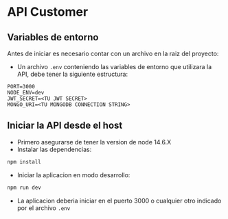 # API Customer

## Variables de entorno

Antes de iniciar es necesario contar con un archivo en la raiz del proyecto:

- Un archivo `.env` conteniendo las variables de entorno que utilizara la API, debe tener la siguiente estructura:

```
PORT=3000
NODE_ENV=dev
JWT_SECRET=<TU JWT SECRET>
MONGO_URI=<TU MONGODB CONNECTION STRING>
```

## Iniciar la API desde el host

- Primero asegurarse de tener la version de node 14.6.X
- Instalar las dependencias:

```sh
npm install
```

- Iniciar la aplicacion en modo desarrollo:

```sh
npm run dev
```

- La aplicacion deberia iniciar en el puerto 3000 o cualquier otro indicado por el archivo `.env`

